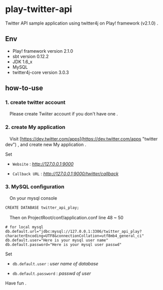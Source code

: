 play-twitter-api
================

Twitter API sample application using twitter4j on Play! framework (v2.1.0) .

Env
------

+  Play! framework version 2.1.0
+  sbt version 0.12.2
+  JDK 1.6_x
+  MySQL
+  twitter4j-core version 3.0.3
 
how-to-use
------
### 1. create twitter account ###
　Please create Twiiter account if you don't have one .

### 2. create My application ###
　Visit  [https://dev.twitter.com/apps](https://dev.twitter.com/apps "twitter dev") , and create new My application .  

Set  

+   `Website` :
    _http://127.0.0.1:9000_  

+   `Callback URL` :
    _http://127.0.0.1:9000/twitter/callback_ 


### 3. MySQL configuration ###
　On your mysql console  

    CREATE DATABASE twitter_api_play;

　Then on ProjectRoot/conf/application.conf  line 48 ~ 50  

    # for local mysql
    db.default.url="jdbc:mysql://127.0.0.1:3306/twitter_api_play?characterEncoding=UTF8&connectionCollation=utf8mb4_general_ci"
    db.default.user="Here is your mysql user name"
    db.default.password="Here is your mysql user passwd"

Set  

+   `db.default.user` :
    _user name of database_  

+   `db.default.password` :
    _passwd of user_ 


Have fun .
